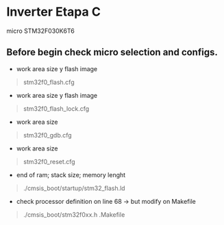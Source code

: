 # Inverter Etapa C
micro STM32F030K6T6

Before begin check micro selection and configs.
-----------------------------------------------

* work area size y flash image
>stm32f0_flash.cfg

* work area size y flash image
>stm32f0_flash_lock.cfg

* work area size
>stm32f0_gdb.cfg

* work area size
>stm32f0_reset.cfg

* end of ram; stack size; memory lenght
>./cmsis_boot/startup/stm32_flash.ld

* check processor definition on line 68 -> but modify on Makefile
>./cmsis_boot/stm32f0xx.h
>.Makefile



